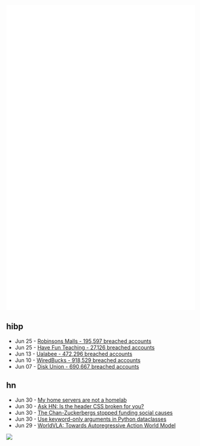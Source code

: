 ![Metrics](https://raw.githubusercontent.com/phixion/phixion/master/metrics.svg)

## hibp

<!--
for https://github.com/phixion/phixion/blob/main/.github/workflows/feeds.yml
-->
<!--START_SECTION:haveibeenpwnd-->
- Jun 25 - [Robinsons Malls - 195,597 breached accounts](https://haveibeenpwned.com/Breach/RobinsonsMalls)
- Jun 25 - [Have Fun Teaching - 27,126 breached accounts](https://haveibeenpwned.com/Breach/HaveFunTeaching)
- Jun 13 - [Ualabee - 472,296 breached accounts](https://haveibeenpwned.com/Breach/Ualabee)
- Jun 10 - [WiredBucks - 918,529 breached accounts](https://haveibeenpwned.com/Breach/WiredBucks)
- Jun 07 - [Disk Union - 690,667 breached accounts](https://haveibeenpwned.com/Breach/DiskUnion)
<!--END_SECTION:haveibeenpwnd-->

## hn

<!--
for https://github.com/phixion/phixion/blob/main/.github/workflows/feeds.yml
-->
<!--START_SECTION:hn-->
- Jun 30 - [My home servers are not a homelab](https://blog.nradk.com/posts/homelab/)
- Jun 30 - [Ask HN: Is the header CSS broken for you?](https://news.ycombinator.com/item?id=44418222)
- Jun 30 - [The Chan-Zuckerbergs stopped funding social causes](https://www.washingtonpost.com/technology/2025/06/29/mark-zuckerberg-priscilla-chan-school-closure/)
- Jun 30 - [Use keyword-only arguments in Python dataclasses](https://chipx86.blog/2025/06/29/tip-use-keyword-only-arguments-in-python-dataclasses/)
- Jun 29 - [WorldVLA: Towards Autoregressive Action World Model](https://arxiv.org/abs/2506.21539)
<!--END_SECTION:hn-->

<!--
for https://yhype.me
-->
![](https://hit.yhype.me/github/profile?user_id=13013670)
